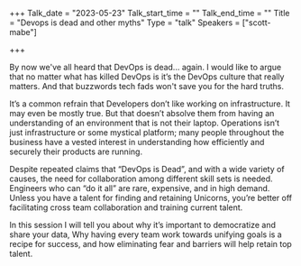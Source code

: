 +++
Talk_date = "2023-05-23"
Talk_start_time = ""
Talk_end_time = ""
Title = "Devops is dead and other myths"
Type = "talk"
Speakers = ["scott-mabe"]

+++

By now we've all heard that DevOps is dead... again.  I would like to argue that no matter what has killed DevOps is it’s the DevOps culture that really matters.  And that buzzwords tech fads won't save you for the hard truths.

It’s a common refrain that Developers don’t like working on infrastructure.  It may even be mostly true.  But that doesn’t absolve them from having an understanding of an environment that is not their laptop.  Operations isn’t just infrastructure or some mystical platform; many people throughout the business have a vested interest in understanding  how efficiently and securely their products are running. 

Despite repeated claims that “DevOps is Dead”, and with a wide variety of causes, the need for collaboration among different skill sets is needed.  Engineers who can “do it all” are rare, expensive, and in high demand.  Unless you have a talent for finding and retaining Unicorns, you’re better off facilitating cross team collaboration and training current talent. 

In this session I will tell you about why it’s important to democratize and share your data,  Why having every team work towards unifying goals is a recipe for success, and how eliminating fear and barriers will help retain top talent. 


